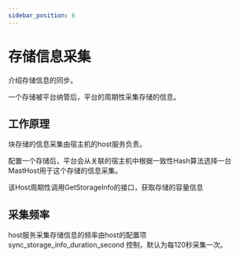 ```yaml
---
sidebar_position: 6
---
```


# 存储信息采集

介绍存储信息的同步。

一个存储被平台纳管后，平台的周期性采集存储的信息。

## 工作原理

块存储的信息采集由宿主机的host服务负责。

配置一个存储后，平台会从关联的宿主机中根据一致性Hash算法选择一台MastHost用于这个存储的信息采集。

该Host周期性调用GetStorageInfo的接口，获取存储的容量信息

## 采集频率

host服务采集存储信息的频率由host的配置项 sync_storage_info_duration_second 控制，默认为每120秒采集一次。
